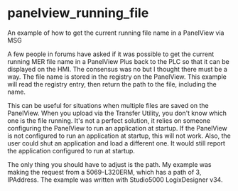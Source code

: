 # panelview_running_file
An example of how to get the current running file name in a PanelView via MSG

A few people in forums have asked if it was possible to get the current running
MER file name in a PanelView Plus back to the PLC so that it can be displayed
on the HMI.  The consensus was no but I thought there must be a way.  The file name
is stored in the registry on the PanelView.  This example will read the registry
entry, then return the path to the file, including the name.

This can be useful for situations when multiple files are saved on the PanelView.
When you upload via the Transfer Utility, you don't know which one is the file
running.  It's not a perfect solution, it relies on someone configuring the
PanelView to run an application at startup.  If the PanelView is not configured
to run an application at startup, this will not work.  Also, the user could shut
an application and load a different one.  It would still report the application
configured to run at startup.

The only thing you should have to adjust is the path.  My example was making the
request from a 5069-L320ERM, which has a path of 3, IPAddress.  The example was
written with Studio5000 LogixDesigner v34.